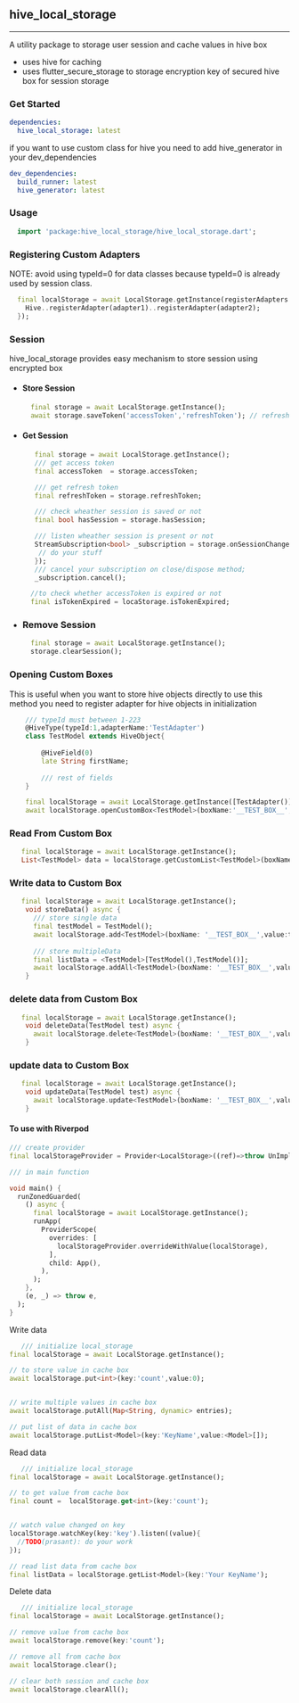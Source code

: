 ## hive_local_storage

<hr>

A utility package to storage user session and cache values in hive box

- uses hive for caching
- uses flutter_secure_storage to storage encryption key of secured hive box for session storage

### Get Started

```yaml
dependencies:
  hive_local_storage: latest
```

if you want to use custom class for hive you need to add hive_generator in your dev_dependencies

```yaml
dev_dependencies:
  build_runner: latest
  hive_generator: latest
```

### Usage

``` dart
  import 'package:hive_local_storage/hive_local_storage.dart';
```

### Registering Custom Adapters

NOTE: avoid using typeId=0 for data classes because typeId=0 is already used by session class.

``` dart
  final localStorage = await LocalStorage.getInstance(registerAdapters:(){
    Hive..registerAdapter(adapter1)..registerAdapter(adapter2);
  });
```

### Session
hive_local_storage provides easy mechanism to store session using encrypted box

- #### Store Session
  ```dart
    final storage = await LocalStorage.getInstance();
    await storage.saveToken('accessToken','refreshToken'); // refreshToken is optional
  ```
- #### Get Session
  ```dart
     final storage = await LocalStorage.getInstance();
     /// get access token
     final accessToken  = storage.accessToken;

     /// get refresh token
     final refreshToken = storage.refreshToken;

     /// check wheather session is saved or not
     final bool hasSession = storage.hasSession;

     /// listen wheather session is present or not
     StreamSubscription<bool> _subscription = storage.onSessionChange.listen((bool hasSession){
      // do your stuff
     });
     /// cancel your subscription on close/dispose method;
     _subscription.cancel();

    //to check whether accessToken is expired or not
    final isTokenExpired = locaStorage.isTokenExpired;

  ```
- ### Remove Session
  ```dart
    final storage = await LocalStorage.getInstance();
    storage.clearSession();
  ```


### Opening Custom Boxes

This is useful when you want to store hive objects directly
to use this method you need to register adapter for hive objects in initialization

``` dart
    /// typeId must between 1-223
    @HiveType(typeId:1,adapterName:'TestAdapter')
    class TestModel extends HiveObject{
  
        @HiveField(0)
        late String firstName;
        
        /// rest of fields
    }

    final localStorage = await LocalStorage.getInstance([TestAdapter()]);
    await localStorage.openCustomBox<TestModel>(boxName:'__TEST_BOX__',typeId:1)
```

### Read From Custom Box

``` dart 
   final localStorage = await LocalStorage.getInstance();
   List<TestModel> data = localStorage.getCustomList<TestModel>(boxName:'__TEST_BOX__');
```

### Write data to Custom Box

``` dart 
   final localStorage = await LocalStorage.getInstance();
    void storeData() async {
      /// store single data
      final testModel = TestModel();
      await localStorage.add<TestModel>(boxName: '__TEST_BOX__',value:testModel);
      
      /// store multipleData
      final listData = <TestModel>[TestModel(),TestModel()];
      await localStorage.addAll<TestModel>(boxName: '__TEST_BOX__',values:listData);
    }
```

### delete data from Custom Box 

``` dart 
   final localStorage = await LocalStorage.getInstance();
    void deleteData(TestModel test) async {
      await localStorage.delete<TestModel>(boxName: '__TEST_BOX__',value:testModel);
    }
```

### update data to Custom Box 

``` dart 
   final localStorage = await LocalStorage.getInstance();
    void updateData(TestModel test) async {
      await localStorage.update<TestModel>(boxName: '__TEST_BOX__',value:testModel);
    }
```

#### To use with Riverpod

``` dart
/// create provider
final localStorageProvider = Provider<LocalStorage>((ref)=>throw UnImplementedError());

/// in main function

void main() {
  runZonedGuarded(
    () async {
      final localStorage = await LocalStorage.getInstance();
      runApp(
        ProviderScope(
          overrides: [
            localStorageProvider.overrideWithValue(localStorage),
          ],
          child: App(),
        ),
      );
    },
    (e, _) => throw e,
  );
}


```

Write data

``` dart
   /// initialize local_storage
final localStorage = await LocalStorage.getInstance();

// to store value in cache box
await localStorage.put<int>(key:'count',value:0);


// write multiple values in cache box
await localStorage.putAll(Map<String, dynamic> entries);

// put list of data in cache box
await localStorage.putList<Model>(key:'KeyName',value:<Model>[]);


```

Read data

``` dart
   /// initialize local_storage
final localStorage = await LocalStorage.getInstance();

// to get value from cache box
final count =  localStorage.get<int>(key:'count');


// watch value changed on key
localStorage.watchKey(key:'key').listen((value){
  //TODO(prasant): do your work
});

// read list data from cache box
final listData = localStorage.getList<Model>(key:'Your KeyName');


```

Delete data

``` dart
   /// initialize local_storage
final localStorage = await LocalStorage.getInstance();

// remove value from cache box
await localStorage.remove(key:'count');

// remove all from cache box
await localStorage.clear();

// clear both session and cache box
await localStorage.clearAll();

```

